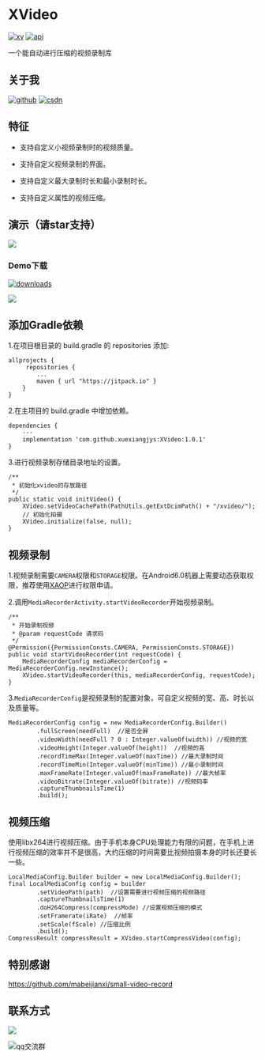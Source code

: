 # XVideo
[![xv][xvsvg]][xv]  [![api][apisvg]][api]

一个能自动进行压缩的视频录制库

## 关于我

[![github](https://img.shields.io/badge/GitHub-xuexiangjys-blue.svg)](https://github.com/xuexiangjys)   [![csdn](https://img.shields.io/badge/CSDN-xuexiangjys-green.svg)](http://blog.csdn.net/xuexiangjys)

## 特征

* 支持自定义小视频录制时的视频质量。

* 支持自定义视频录制的界面。

* 支持自定义最大录制时长和最小录制时长。

* 支持自定义属性的视频压缩。

## 演示（请star支持）

![][demo-gif]

### Demo下载

[![downloads][download-svg]][download-url]

![][download-img]

## 添加Gradle依赖

1.在项目根目录的 build.gradle 的 repositories 添加:

```
allprojects {
     repositories {
        ...
        maven { url "https://jitpack.io" }
    }
}
```

2.在主项目的 build.gradle 中增加依赖。

```
dependencies {
    ···
    implementation 'com.github.xuexiangjys:XVideo:1.0.1'
}
```

3.进行视频录制存储目录地址的设置。

```
/**
 * 初始化xvideo的存放路径
 */
public static void initVideo() {
    XVideo.setVideoCachePath(PathUtils.getExtDcimPath() + "/xvideo/");
    // 初始化拍摄
    XVideo.initialize(false, null);
}
```

## 视频录制

1.视频录制需要`CAMERA`权限和`STORAGE`权限。在Android6.0机器上需要动态获取权限，推荐使用[XAOP](https://github.com/xuexiangjys/XAOP)进行权限申请。

2.调用`MediaRecorderActivity.startVideoRecorder`开始视频录制。

```
/**
 * 开始录制视频
 * @param requestCode 请求码
 */
@Permission({PermissionConsts.CAMERA, PermissionConsts.STORAGE})
public void startVideoRecorder(int requestCode) {
    MediaRecorderConfig mediaRecorderConfig = MediaRecorderConfig.newInstance();
    XVideo.startVideoRecorder(this, mediaRecorderConfig, requestCode);
}
```

3.`MediaRecorderConfig`是视频录制的配置对象，可自定义视频的宽、高、时长以及质量等。

```
MediaRecorderConfig config = new MediaRecorderConfig.Builder()
        .fullScreen(needFull)  //是否全屏
        .videoWidth(needFull ? 0 : Integer.valueOf(width)) //视频的宽
        .videoHeight(Integer.valueOf(height))  //视频的高
        .recordTimeMax(Integer.valueOf(maxTime)) //最大录制时间
        .recordTimeMin(Integer.valueOf(minTime)) //最小录制时间
        .maxFrameRate(Integer.valueOf(maxFrameRate)) //最大帧率
        .videoBitrate(Integer.valueOf(bitrate)) //视频码率
        .captureThumbnailsTime(1)
        .build();
```

## 视频压缩

使用libx264进行视频压缩。由于手机本身CPU处理能力有限的问题，在手机上进行视频压缩的效率并不是很高，大约压缩的时间需要比视频拍摄本身的时长还要长一些。

```
LocalMediaConfig.Builder builder = new LocalMediaConfig.Builder();
final LocalMediaConfig config = builder
        .setVideoPath(path)  //设置需要进行视频压缩的视频路径
        .captureThumbnailsTime(1)
        .doH264Compress(compressMode) //设置视频压缩的模式
        .setFramerate(iRate)  //帧率
        .setScale(fScale) //压缩比例
        .build();
CompressResult compressResult = XVideo.startCompressVideo(config);
```

## 特别感谢

https://github.com/mabeijianxi/small-video-record

## 联系方式

[![](https://img.shields.io/badge/点击一键加入QQ交流群-602082750-blue.svg)](http://shang.qq.com/wpa/qunwpa?idkey=9922861ef85c19f1575aecea0e8680f60d9386080a97ed310c971ae074998887)

![qq交流群](https://img-blog.csdn.net/20180514131732423?watermark/2/text/aHR0cHM6Ly9ibG9nLmNzZG4ubmV0L3h1ZXhpYW5nanlz/font/5a6L5L2T/fontsize/400/fill/I0JBQkFCMA==/dissolve/70)

[xvsvg]: https://img.shields.io/badge/XVideo-v1.0.1-brightgreen.svg
[xv]: https://github.com/xuexiangjys/XVideo
[apisvg]: https://img.shields.io/badge/API-14+-brightgreen.svg
[api]: https://android-arsenal.com/api?level=14

[demo-gif]: https://github.com/xuexiangjys/XVideo/blob/master/img/xvideo.gif
[download-svg]: https://img.shields.io/badge/downloads-1.8M-blue.svg
[download-url]: https://github.com/xuexiangjys/XVideo/blob/master/apk/xvideo_demo.apk?raw=true
[download-img]: https://github.com/xuexiangjys/XVideo/blob/master/img/download.png
